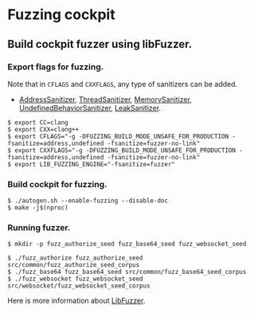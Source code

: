 # Fuzzing cockpit

## Build cockpit fuzzer using libFuzzer.

### Export flags for fuzzing.

Note that in `CFLAGS` and `CXXFLAGS`, any type of sanitizers can be added.

- [AddressSanitizer](https://clang.llvm.org/docs/AddressSanitizer.html),
    [ThreadSanitizer](https://clang.llvm.org/docs/ThreadSanitizer.html),
    [MemorySanitizer](https://clang.llvm.org/docs/MemorySanitizer.html),
    [UndefinedBehaviorSanitizer](https://clang.llvm.org/docs/UndefinedBehaviorSanitizer.html),
    [LeakSanitizer](https://clang.llvm.org/docs/LeakSanitizer.html).

```shell
$ export CC=clang
$ export CXX=clang++
$ export CFLAGS="-g -DFUZZING_BUILD_MODE_UNSAFE_FOR_PRODUCTION -fsanitize=address,undefined -fsanitize=fuzzer-no-link"
$ export CXXFLAGS="-g -DFUZZING_BUILD_MODE_UNSAFE_FOR_PRODUCTION -fsanitize=address,undefined -fsanitize=fuzzer-no-link"
$ export LIB_FUZZING_ENGINE="-fsanitize=fuzzer"
```

### Build cockpit for fuzzing.

```shell
$ ./autogen.sh --enable-fuzzing --disable-doc
$ make -j$(nproc)
```

### Running fuzzer.

```shell
$ mkdir -p fuzz_authorize_seed fuzz_base64_seed fuzz_websocket_seed

$ ./fuzz_authorize fuzz_authorize_seed src/common/fuzz_authorize_seed_corpus
$ ./fuzz_base64 fuzz_base64_seed src/common/fuzz_base64_seed_corpus
$ ./fuzz_websocket fuzz_websocket_seed src/websocket/fuzz_websocket_seed_corpus
```

Here is more information about [LibFuzzer](https://llvm.org/docs/LibFuzzer.html).
